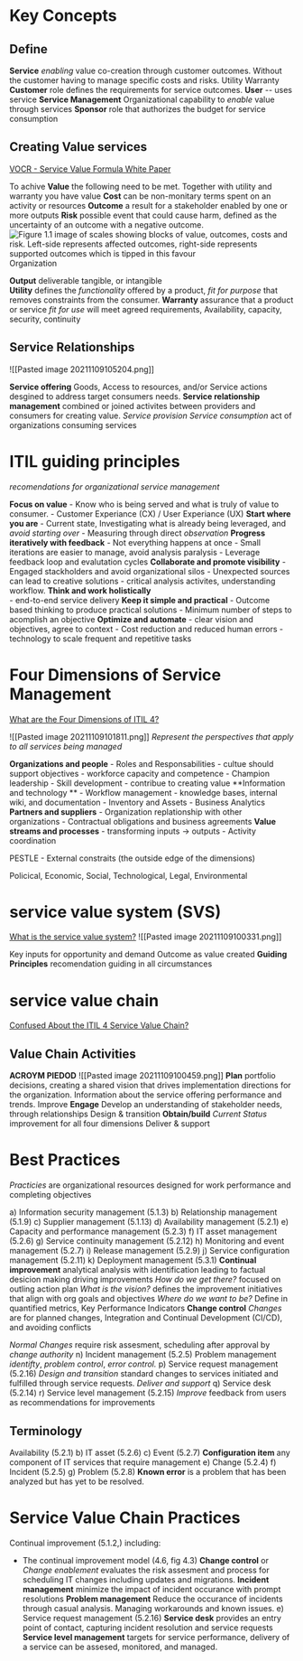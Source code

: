 # Key Concepts
## Define
**Service** *enabling* value co-creation through customer outcomes. Without the customer having to manage specific costs and risks.
Utility
Warranty
**Customer** role defines the requirements for service outcomes.
**User** -- uses service
**Service Management** Organizational capability to *enable* value through services
**Sponsor** role that authorizes the budget for service consumption

## Creating Value services 
[VOCR - Service Value Formula White Paper](https://www.axelos.com/resource-hub/white-paper/itil-4-and-vocr-the-service-value-formula)

To achive **Value** the following need to be met. Together with utility and warranty you have value
 	**Cost** can be non-monitary terms spent on an activity or resources
	**Outcome** a result for a stakeholder enabled by one or more outputs
	**Risk**  possible event that could cause harm, defined as the uncertainty of an outcome with a negative outcome.
![Figure 1.1 image of scales showing blocks of value, outcomes, costs and risk.  Left-side represents affected outcomes, right-side represents supported outcomes which is tipped in this favour](https://eu-images.contentstack.com/v3/assets/blt0bc74001569a8a62/bltb79f104c0cd5d843/60100cea4b3bc10c1955971f/figure-1-1-itil-vocr-600x521.gif)
Organization  
	
**Output** deliverable tangible, or intangible  
**Utility**  defines the *functionality* offered by a product, *fit for purpose* that removes constraints from the consumer.
**Warranty** assurance that a product or service *fit for use* will meet agreed requirements, Availability, capacity, security, continuity

## Service Relationships
![[Pasted image 20211109105204.png]]

**Service offering** Goods, Access to resources, and/or Service actions desgined to address target consumers needs.
**Service relationship management** combined or joined activites between providers and consumers for creating value.
*Service provision* 
*Service consumption* act of organizations consuming services

# ITIL guiding principles
*recomendations for organizational service management*

**Focus on value**
	- Know who is being served and what is truly of value to consumer.
	- Customer Experiance (CX) / User Experiance (UX)
**Start where you are** 
	- Current state, Investigating what is already being leveraged, and *avoid starting over*
	- Measuring through direct *observation*
**Progress iteratively with feedback**
	- Not everything happens at once
	- Small iterations are easier to manage, avoid analysis paralysis
	- Leverage feedback loop and evalutation cycles
**Collaborate and promote visibility**
	- Engaged stackholders and avoid organizational silos
	- Unexpected sources can lead to creative solutions
	- critical analysis activites, understanding workflow.
**Think and work holistically**  
	- end-to-end service delivery 
**Keep it simple and practical** 
	- Outcome based thinking to produce practical solutions
	- Minimum number of steps to acomplish an objective
**Optimize and automate**
	- clear vision and objectives, agree to context
	- Cost reduction and reduced human errors
	- technology to scale frequent and repetitive tasks

# Four Dimensions of Service Management
[What are the Four Dimensions of ITIL 4?](https://info.axiossystems.com/blog/what-are-the-four-dimensions-of-itil-4)

![[Pasted image 20211109101811.png]]
*Represent the perspectives that apply to all services being managed*

**Organizations and people**
	- Roles and Responsabilities
	- cultue should support objectives
	- workforce capacity and competence
	- Champion leadership
	- Skill development
	- contribue to creating value
**Information and technology **
	- Workflow management
	- knowledge bases, internal wiki, and documentation
	- Inventory and Assets
	- Business Analytics
**Partners and suppliers**
	- Organization replationship with other organizations
	- Contractual obligations and business agreements
**Value streams and processes**
	- transforming inputs -> outputs
	- Activity coordination	

PESTLE - External constraits (the outside edge of the dimensions)

Policical, Economic, Social, Technological, Legal, Environmental

# service value system (SVS)
[What is the service value system?](https://info.axiossystems.com/blog/what-is-the-itil4-service-value-system)
![[Pasted image 20211109100331.png]]

Key inputs for opportunity and demand
Outcome as value created
**Guiding Principles** recomendation guiding in all circumstances

# service value chain
[Confused About the ITIL 4 Service Value Chain?](https://info.axiossystems.com/blog/itil-4-service-value-chain)

## Value Chain Activities
**ACROYM PIEDOD**
![[Pasted image 20211109100459.png]]
**Plan** portfolio decisions, creating a shared vision that drives implementation directions for the organization. Information about the service offering performance and trends.
Improve
**Engage** Develop an understanding of stakeholder needs, through relationships
Design & transition
**Obtain/build** *Current Status* improvement for all four dimensions 
Deliver & support 
# Best Practices
*Practicies* are organizational resources designed for work performance and completing objectives

a) Information security management (5.1.3)
b) Relationship management (5.1.9)
c) Supplier management (5.1.13)
d) Availability management (5.2.1)
e) Capacity and performance management (5.2.3)
f) IT asset management (5.2.6)
g) Service continuity management (5.2.12)
h) Monitoring and event management (5.2.7)
i) Release management (5.2.9)
j) Service configuration management (5.2.11)
k) Deployment management (5.3.1)
**Continual improvement**
	analytical analysis with identification leading to factual desicion making driving improvements 
	*How do we get there?* focused on outling action plan 
	*What is the vision?* defines the improvement initiatives that align with org goals and objectives
	*Where do we want to be?* Define in quantified metrics, Key Performance Indicators
**Change control**
*Changes* are for planned changes, Integration and Continual Development (CI/CD), and avoiding conflicts

*Normal Changes* require risk assesment, scheduling after approval by *change authority*
n) Incident management (5.2.5)
Problem management
*identifty*, *problem control*, *error control.*
p) Service request management (5.2.16)
	*Design and transition* standard changes to services initiated and fulfilled through service requests.
	*Deliver and support*
q) Service desk (5.2.14)
r) Service level management (5.2.15)
	*Improve* feedback from users as recommendations for improvements
	
## Terminology
Availability (5.2.1)
b) IT asset (5.2.6)
c) Event (5.2.7)
**Configuration item** any component of IT services that require management 
e) Change (5.2.4)
f) Incident (5.2.5)
g) Problem (5.2.8)
**Known error** is a problem that has been analyzed but has yet to be resolved.
# Service Value Chain Practices
Continual improvement (5.1.2,) including:
- The continual improvement model (4.6, fig 4.3)
**Change control** or *Change enablement* evaluates the risk assesment and process for scheduling IT changes including updates and migrations. 
**Incident management** minimize the impact of incident occurance with prompt resolutions
**Problem management** Reduce the occurance of incidents through casual analysis. Managing workarounds and known issues.
e) Service request management (5.2.16)
**Service desk** provides an entry point of contact, capturing incident resolution and service requests
 **Service level management** targets for service performance, delivery of a service can be assesed, monitored, and managed.